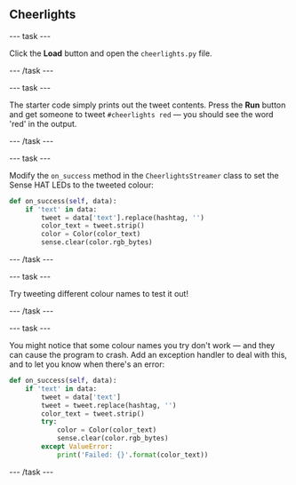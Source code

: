## Cheerlights

--- task ---

Click the **Load** button and open the `cheerlights.py` file.

--- /task ---

--- task ---

The starter code simply prints out the tweet contents. Press the **Run** button and get someone to tweet `#cheerlights red` — you should see the word 'red' in the output.

--- /task ---

--- task ---

Modify the `on_success` method in the `CheerlightsStreamer` class to set the Sense HAT LEDs to the tweeted colour:

```python
def on_success(self, data):
    if 'text' in data:
        tweet = data['text'].replace(hashtag, '')
        color_text = tweet.strip()
        color = Color(color_text)
        sense.clear(color.rgb_bytes)
```

--- /task ---

--- task ---

Try tweeting different colour names to test it out!

--- /task ---

--- task ---

You might notice that some colour names you try don't work — and they can cause the program to crash. Add an exception handler to deal with this, and to let you know when there's an error:

```python
def on_success(self, data):
    if 'text' in data:
        tweet = data['text']
        tweet = tweet.replace(hashtag, '')
        color_text = tweet.strip()
        try:
            color = Color(color_text)
            sense.clear(color.rgb_bytes)
        except ValueError:
            print('Failed: {}'.format(color_text))
```

--- /task ---
